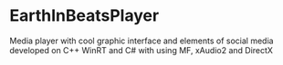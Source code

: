 # EarthInBeatsPlayer
Media player with cool graphic interface and elements of social media developed on C++ WinRT and C# with using MF, xAudio2 and DirectX
